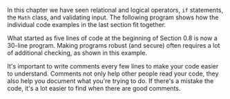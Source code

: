 In this chapter we have seen relational and logical operators, `if` statements, the `Math` class, and validating input.
The following program shows how the individual code examples in the last section fit together.




What started as five lines of code at the beginning of Section 0.8 is now a 30-line program.
Making programs robust (and secure) often requires a lot of additional checking, as shown in this example.


It's important to write comments every few lines to make your code easier to understand.
Comments not only help other people read your code, they also help you document what you're trying to do.
If there's a mistake the code, it's a lot easier to find when there are good comments.